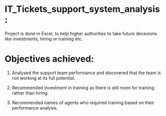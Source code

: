 # IT_Tickets_support_system_analysis:
Project is done in Excel, to help higher authorities to take future 
decesions like investments, hiring or training etc.

# Objectives achieved:
1. Analysed the support team performance and discovered that the team is not working at its full potential.

2. Recommended investment in training as there is still room for training rather than hiring.

3. Recommended names of agents who required training based on their performance analysis.
